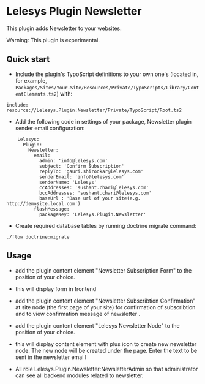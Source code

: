 Lelesys Plugin Newsletter
=========================

This plugin adds Newsletter to your websites.

Warning: This plugin is experimental.

Quick start
-----------

* Include the plugin's TypoScript definitions to your own one's (located in, for example, `Packages/Sites/Your.Site/Resources/Private/TypoScripts/Library/ContentElements.ts2`) with:

```
include: resource://Lelesys.Plugin.Newsletter/Private/TypoScript/Root.ts2
```



* Add the following code in settings of your package, Newsletter plugin sender email configuration:

```
	Lelesys:
	  Plugin:
		Newsletter:
		  email:
			admin: 'info@lelesys.com'
			subject: 'Confirm Subscription'
			replyTo: 'gauri.shirodkar@lelesys.com'
			senderEmail: 'info@lelesys.com'
			senderName: 'Lelesys'
			ccAddresses: 'sushant.chari@lelesys.com'
			bccAddresses: 'sushant.chari@lelesys.com'
			baseUrl : 'Base url of your site(e.g. http://demosite.local.com')
          flashMessage:
            packageKey: 'Lelesys.Plugin.Newsletter'
```

* Create required database tables by running doctrine migrate command:

```
./flow doctrine:migrate
```

Usage
-----
* add the plugin content element "Newsletter Subscription Form" to the position of your choice.

* this will display form in frontend

* add the plugin content element "Newsletter Subscribtion Confirmation" at site node (the first page of your site) for confirmation of subscribtion  and to view confirmation message of newsletter .

* add the plugin content element "Lelesys Newsletter Node" to the position of your choice.

* this will display content element with plus icon to create new newsletter node.
The new node will be created under the page. Enter the text to be sent in the newsletter emai
l
* All role Lelesys.Plugin.Newsletter:NewsletterAdmin so that administrator can see all backend modules related to newsletter.
